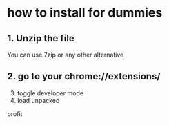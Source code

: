 # how to install for dummies

## 1. Unzip the file
You can use 7zip or any other alternative
## 2. go to your chrome://extensions/
3. toggle developer mode
4. load unpacked

profit

